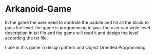 # Arkanoid-Game
In the game the user need to controle the paddle and hit all the block to pass the level. 
the game is programming in java. 
the user can write level description in txt file and the game will read it and design the level according the txt file.

I use in this game in design pattern and Object Oriented Programming
